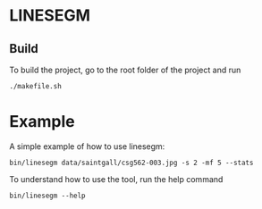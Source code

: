 LINESEGM
===================

## Build
To build the project, go to the root folder of the project and run
```
./makefile.sh
```

# Example
A simple example of how to use linesegm:
```
bin/linesegm data/saintgall/csg562-003.jpg -s 2 -mf 5 --stats
```

To understand how to use the tool, run the help command
```
bin/linesegm --help
```
